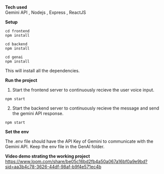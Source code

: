 **Tech used**
<br/>
Gemini API ,
Nodejs ,
Express ,
ReactJS 

**Setup**

```
cd frontend
npm install 
```
```
cd backend
npm install
```
```
cd genai
npm install
```
This will install all the dependencies.

**Run the project**

1. Start the frontend server to continuously recieve the user voice input.

```
npm start
```

2. Start the backend server to continuously recieve the message and send the gemini API response.
```
npm start
```

**Set the env**

The .env file should have the API Key of Gemini to communicate with the Gemini API.
Keep the env file in the GenAI folder.

**Video demo strating the working project**
   https://www.loom.com/share/be05c16bd2fb4a50a067a16bf0a9e9bd?sid=aa3b4c78-3626-44df-98af-b9f4e571ec4b
